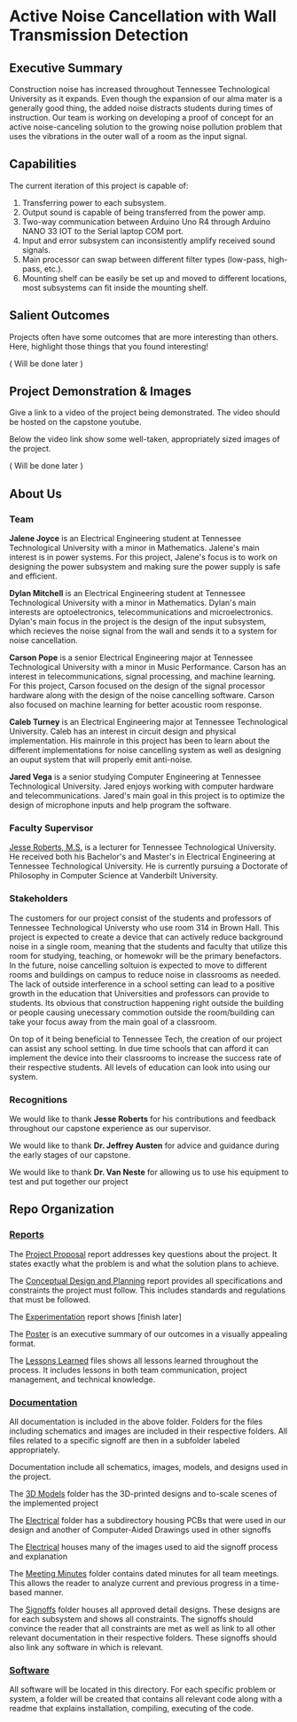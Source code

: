 # Active Noise Cancellation with Wall Transmission Detection

## Executive Summary

Construction noise has increased throughout Tennessee Technological University as it expands. Even though the expansion of our alma mater is a generally good thing, the added noise distracts students during times of instruction. Our team is working on developing a proof of concept for an active noise-canceling solution to the growing noise pollution problem that uses the vibrations in the outer wall of a room as the input signal. 

## Capabilities

The current iteration of this project is capable of:
1. Transferring power to each subsystem.
2. Output sound is capable of being transferred from the power amp.
3. Two-way communication between Arduino Uno R4 through Arduino NANO 33 IOT to the Serial laptop COM port.
4. Input and error subsystem can inconsistently amplify received sound signals.
5. Main processor can swap between different filter types (low-pass, high-pass, etc.).
6. Mounting shelf can be easily be set up and moved to different locations, most subsystems can fit inside the mounting shelf.

## Salient Outcomes

Projects often have some outcomes that are more interesting than others. Here, highlight those things that you found interesting!

( Will be done later )

## Project Demonstration & Images

Give a link to a video of the project being demonstrated. The video should be hosted on the capstone youtube.

Below the video link show some well-taken, appropriately sized images of the project.

( Will be done later )

## About Us

### Team

**Jalene Joyce** is an Electrical Engineering student at Tennessee Technological University with a minor in Mathematics. Jalene's main interest is in power systems. For this project, Jalene's focus is to work on designing the power subsystem and making sure the power supply is safe and efficient.

**Dylan Mitchell** is an Electrical Engineering student at Tennessee Technological University with a minor in Mathematics. Dylan's main interests are optoelectronics, telecommunications and microelectronics. Dylan's main focus in the project is the design of the input subsystem, which recieves the noise signal from the wall and sends it to a system for noise cancellation.

**Carson Pope** is a senior Electrical Engineering major at Tennessee Technological University with a minor in Music Performance. Carson has an interest in telecommunications, signal processing, and machine learning. For this project, Carson focused on the design of the signal processor hardware along with the design of the noise cancelling software. Carson also focused on machine learning for better acoustic room response.

**Caleb Turney** is an Electrical Engineering major at Tennessee Technological University. Caleb has an interest in circuit design and physical implementation. His mainrole in this project has been to learn about the different implementations for noise cancelling system as well as designing an ouput system that will properly emit anti-noise.

**Jared Vega** is a senior studying Computer Engineering at Tennessee Technological University. Jared enjoys working with computer hardware and telecommunications. Jared's main goal in this project is to optimize the design of microphone inputs and help program the software. 

### Faculty Supervisor

[Jesse  Roberts, M.S.](https://www.tntech.edu/directory/engineering/faculty/jesse-roberts.php) is a lecturer for Tennessee Technological University. He received both his Bachelor's and Master's in Electrical Engineering at Tennessee Technological University. He is currently pursuing a Doctorate of Philosophy in Computer Science at Vanderbilt University.

### Stakeholders

The customers for our project consist of the students and professors of Tennessee Technological Universty who use room 314 in Brown Hall. This project is expected to create a device that can actively reduce background noise in a single room, meaning that the students and faculty that utilize this room for studying, teaching, or homewokr will be the primary benefactors. In the future, noise cancelling soltuion is expected to move to different rooms and buildings on campus to reduce noise in classrooms as needed. The lack of outside interference in a school setting can lead to a positive growth in the education that Universities and professors can provide to students. Its obvious that construction happening right outside the building or people causing unecessary commotion outside the room/building can take your focus away from the main goal of a classroom. 

On top of it being beneficial to Tennessee Tech, the creation of our project can assist any school setting. In due time schools that can afford it can implement the device into their classrooms to increase the success rate of their respective students. All levels of education can look into using our system.

### Recognitions

We would like to thank **Jesse Roberts** for his contributions and feedback throughout our capstone experience as our supervisor.

We would like to thank **Dr. Jeffrey Austen** for advice and guidance during the early stages of our capstone. 

We would like to thank **Dr. Van Neste** for allowing us to use his equipment to test and put together our project 

## Repo Organization

### [Reports](/Reports)

The [Project Proposal](/Reports/Project%20Proposal/Project_ProposalV2.pdf) report addresses key questions about the project. It states exactly what the problem is and what the solution plans to achieve. 

The [Conceptual Design and Planning](/Reports/Conceptual%20Design/Conceptual_DesignV2.pdf) report provides all specifications and constraints the project must follow. This includes standards and regulations that must be followed.

The [Experimentation](/Reports/Experimentation) report shows [finish later]

The [Poster](/Reports/Poster) is an executive summary of our outcomes in a visually appealing format.

The [Lessons Learned](/Reports/Lessons%20Learned/Lessons%20Learned.md) files shows all lessons learned throughout the process. It includes lessons in both team communication, project management, and technical knowledge.

### [Documentation](/Documentation)

All documentation is included in the above folder. Folders for the files including schematics and images are included in their respective folders. All files related to a specific signoff are then in a subfolder labeled appropriately.

Documentation include all schematics, images, models, and designs used in the project. 

The [3D Models](/Documentation/3D%20Models) folder has the 3D-printed designs and to-scale scenes of the implemented project

The [Electrical](/Documentation/Electrical) folder has a subdirectory housing PCBs that were used in our design and another of Computer-Aided Drawings used in other signoffs

The [Electrical](/Documentation/Images) houses many of the images used to aid the signoff process and explanation

The [Meeting Minutes](/Documentation/Meeting%20Minutes) folder contains dated minutes for all team meetings. This allows the reader to analyze current and previous progress in a time-based manner. 

The [Signoffs](/Documentation/Signoffs) folder houses all approved detail designs. These designs are for each subsystem and shows all constraints. The signoffs should convince the reader that all constraints are met as well as link to all other relevant documentation in their respective folders. These signoffs should also link any software in which is relevant.


### [Software](/Software)

All software will be located in this directory. For each specific problem or system, a folder will be created that contains all relevant code along with a readme that explains installation, compiling, executing of the code.

